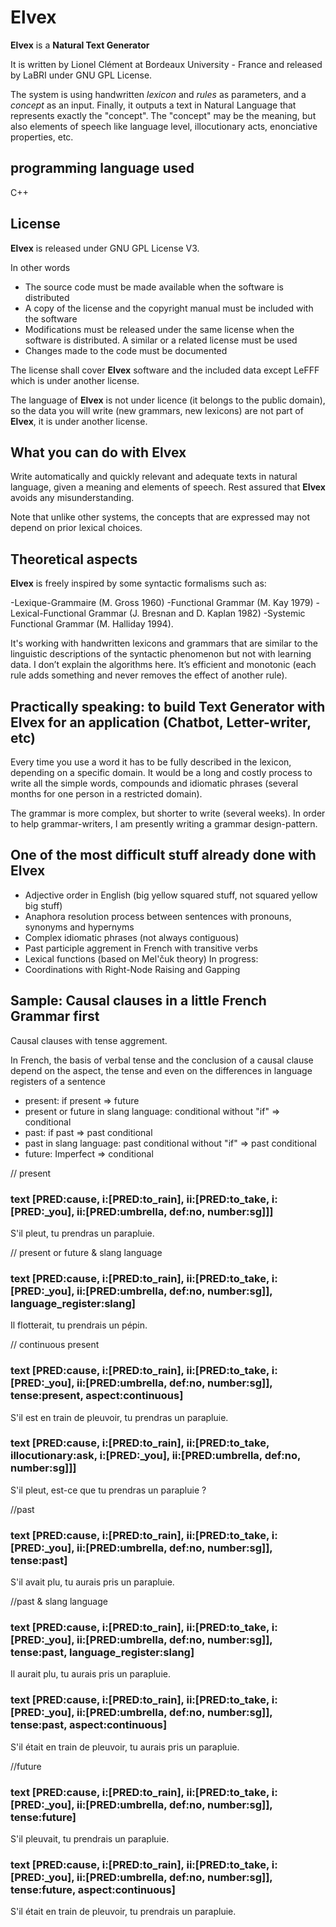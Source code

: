 Elvex
=====

**Elvex** is a **Natural Text Generator**

It is written by Lionel Clément at Bordeaux University - France and released by LaBRI under GNU GPL License.

The system is using handwritten *lexicon* and *rules* as parameters, and a *concept* as an input. Finally, it outputs a text in Natural Language that represents exactly the "concept". The "concept" may be the meaning, but also elements of speech like language level, illocutionary acts, enonciative properties, etc.

programming language used
-------

C++

License
-------

**Elvex** is released under GNU GPL License V3.

In other words

- The source code must be made available when the software is distributed
- A copy of the license and the copyright manual must be included with the software
- Modifications must be released under the same license when the software is distributed. A similar or a related license must be used
- Changes made to the code must be documented

The license shall cover **Elvex** software and the included data except LeFFF which is under another license.

The language of **Elvex** is not under licence (it belongs to the public domain), so the data you will write (new grammars, new lexicons) are not part of **Elvex**, it is under another license.

What you can do with Elvex
-----------------------------

Write automatically and quickly relevant and adequate texts in natural language,
given a meaning and elements of speech.
Rest assured that **Elvex** avoids any misunderstanding.

Note that unlike other systems, the concepts that are expressed may not depend on prior lexical choices.

Theoretical aspects
-----------------

**Elvex** is freely inspired by some syntactic formalisms such as:

-Lexique-Grammaire (M. Gross 1960)
-Functional Grammar (M. Kay 1979)
-Lexical-Functional Grammar (J. Bresnan and D. Kaplan 1982)
-Systemic Functional Grammar (M. Halliday 1994).

It's working with handwritten lexicons and grammars that are similar to the linguistic descriptions of the syntactic phenomenon but not with learning data.
I don’t explain the algorithms here. It’s efficient and monotonic (each rule adds something and never removes the effect of another rule).

Practically speaking: to build Text Generator with Elvex for an application (Chatbot, Letter-writer, etc)
--------------------

Every time you use a word it has to be fully described in the lexicon, depending on a specific domain. It would be a long and costly process to write all the simple words, compounds and idiomatic phrases (several months for one person in a restricted domain).

The grammar is more complex, but shorter to write (several weeks). In order to help grammar-writers, I am presently writing a grammar design-pattern.

One of the most difficult stuff already done with Elvex
-----------------------------------------------

- Adjective order in English (big yellow squared stuff, not squared yellow big stuff)
- Anaphora resolution process between sentences with pronouns, synonyms and hypernyms
- Complex idiomatic phrases (not always contiguous)
- Past participle aggrement in French with transitive verbs
- Lexical functions (based on Mel'čuk theory)
In progress:
- Coordinations with Right-Node Raising and Gapping

Sample: Causal clauses in a little French Grammar first
-----------------------------------------------

Causal clauses with tense aggrement.

In French, the basis of verbal tense and the conclusion of a causal clause depend on the aspect, the tense and even on the differences in language registers of a sentence

- present:
if present => future
- present or future in slang language:
conditional without "if" => conditional
- past:
if past => past conditional
- past in slang language:
past conditional without "if" => past conditional
- future:
 Imperfect => conditional

// present
### text [PRED:cause, i:[PRED:to_rain], ii:[PRED:to_take, i:[PRED:_you], ii:[PRED:umbrella, def:no, number:sg]]]
S'il pleut, tu prendras un parapluie.

// present or future & slang language
### text [PRED:cause, i:[PRED:to_rain], ii:[PRED:to_take, i:[PRED:_you], ii:[PRED:umbrella, def:no, number:sg]], language_register:slang]
Il flotterait, tu prendrais un pépin.

// continuous present
### text [PRED:cause, i:[PRED:to_rain], ii:[PRED:to_take, i:[PRED:_you], ii:[PRED:umbrella, def:no, number:sg]], tense:present, aspect:continuous]
S'il est en train de pleuvoir, tu prendras un parapluie.

### text [PRED:cause, i:[PRED:to_rain], ii:[PRED:to_take, illocutionary:ask, i:[PRED:_you], ii:[PRED:umbrella, def:no, number:sg]]]
S'il pleut, est-ce que tu prendras un parapluie ?

//past
### text [PRED:cause, i:[PRED:to_rain], ii:[PRED:to_take, i:[PRED:_you], ii:[PRED:umbrella, def:no, number:sg]], tense:past]
S'il avait plu, tu aurais pris un parapluie.

//past & slang language
### text [PRED:cause, i:[PRED:to_rain], ii:[PRED:to_take, i:[PRED:_you], ii:[PRED:umbrella, def:no, number:sg]], tense:past, language_register:slang]
Il aurait plu, tu aurais pris un parapluie.

### text [PRED:cause, i:[PRED:to_rain], ii:[PRED:to_take, i:[PRED:_you], ii:[PRED:umbrella, def:no, number:sg]], tense:past, aspect:continuous]
S'il était en train de pleuvoir, tu aurais pris un parapluie.

//future
### text [PRED:cause, i:[PRED:to_rain], ii:[PRED:to_take, i:[PRED:_you], ii:[PRED:umbrella, def:no, number:sg]], tense:future]
S'il pleuvait, tu prendrais un parapluie.

### text [PRED:cause, i:[PRED:to_rain], ii:[PRED:to_take, i:[PRED:_you], ii:[PRED:umbrella, def:no, number:sg]], tense:future, aspect:continuous]
S'il était en train de pleuvoir, tu prendrais un parapluie.
